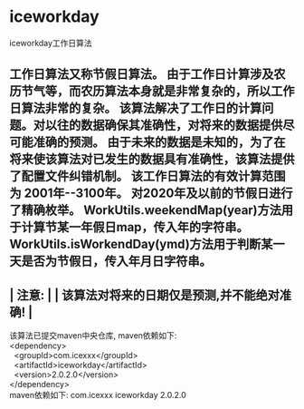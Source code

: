 # iceworkday
iceworkday工作日算法

工作日算法又称节假日算法。
由于工作日计算涉及农历节气等，而农历算法本身就是非常复杂的，所以工作日算法非常的复杂。
该算法解决了工作日的计算问题。对以往的数据确保其准确性，对将来的数据提供尽可能准确的预测。
由于未来的数据是未知的，为了在将来使该算法对已发生的数据具有准确性，该算法提供了配置文件纠错机制。
该工作日算法的有效计算范围为 2001年--3100年。
对2020年及以前的节假日进行了精确枚举。
WorkUtils.weekendMap(year)方法用于计算节某一年假日map，传入年的字符串。
WorkUtils.isWorkendDay(ymd)方法用于判断某一天是否为节假日，传入年月日字符串。
-------------------------------------------------
|  注意:                                         |
|  该算法对将来的日期仅是预测,并不能绝对准确!             |
-------------------------------------------------
该算法已提交maven中央仓库,
maven依赖如下:<br/>
&lt;dependency&gt;<br/>
&nbsp;&nbsp;&lt;groupId&gt;com.icexxx&lt;/groupId&gt;<br/>
&nbsp;&nbsp;&lt;artifactId&gt;iceworkday&lt;/artifactId&gt;<br/>
&nbsp;&nbsp;&lt;version&gt;2.0.2.0&lt;/version&gt;<br/>
&lt;/dependency&gt;<br/>
maven依赖如下:
<dependency>
    <groupId>com.icexxx</groupId>
    <artifactId>iceworkday</artifactId>
    <version>2.0.2.0</version>
</dependency>
